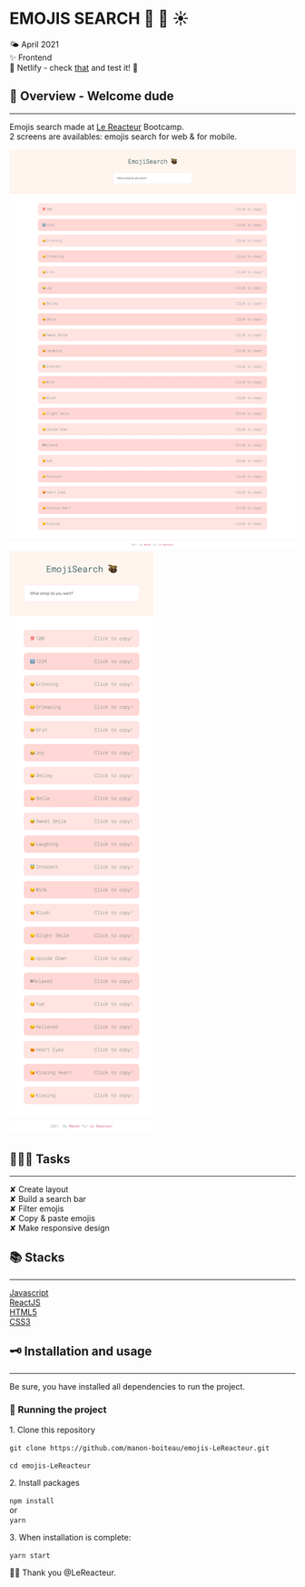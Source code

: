 # EMOJIS SEARCH 🥳 🦄 ☀️

🌤 April 2021  
✨ Frontend  
🔗 Netlify - check [that](https://emojissearch-lereacteur-2021.netlify.app/) and test it! 🦦

## 🌈 Overview - Welcome dude

---

Emojis search made at [Le Reacteur](https://www.lereacteur.io/) Bootcamp.  
2 screens are availables: emojis search for web & for mobile.

![Screen 1](src/assets/img/emojis-desktop.png)  
![Screen 2](src/assets/img/emojis-mobile.png)

## 👩🏻‍💻 Tasks

---

✘ Create layout  
✘ Build a search bar  
✘ Filter emojis  
✘ Copy & paste emojis  
✘ Make responsive design

## 📚 Stacks

---

[Javascript](https://www.w3schools.com/js/default.asp)  
[ReactJS](https://fr.reactjs.org/docs/getting-started.html)  
[HTML5](https://www.w3schools.com/html/default.asp)  
[CSS3](https://www.w3schools.com/css/default.asp)

## 🗝 Installation and usage

---

Be sure, you have installed all dependencies to run the project.

### 🚙 Running the project

1️. Clone this repository

`git clone https://github.com/manon-boiteau/emojis-LeReacteur.git`

`cd emojis-LeReacteur`

2️. Install packages

`npm install`  
or  
`yarn`

3️. When installation is complete:

`yarn start`

🙏🏻 Thank you @LeReacteur.
